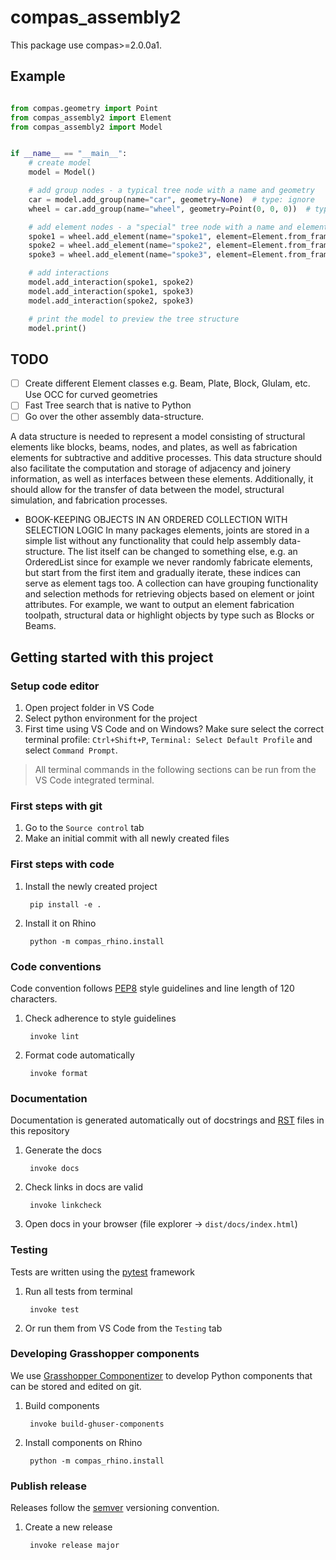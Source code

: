 # compas_assembly2

This package use compas>=2.0.0a1.

## Example



```python

from compas.geometry import Point
from compas_assembly2 import Element
from compas_assembly2 import Model


if __name__ == "__main__":
    # create model
    model = Model()

    # add group nodes - a typical tree node with a name and geometry
    car = model.add_group(name="car", geometry=None)  # type: ignore
    wheel = car.add_group(name="wheel", geometry=Point(0, 0, 0))  # type: ignore

    # add element nodes - a "special" tree node with a name and element
    spoke1 = wheel.add_element(name="spoke1", element=Element.from_frame(1, 10, 1))  # type: ignore
    spoke2 = wheel.add_element(name="spoke2", element=Element.from_frame(5, 10, 1))  # type: ignore
    spoke3 = wheel.add_element(name="spoke3", element=Element.from_frame(10, 10, 1))  # type: ignore

    # add interactions
    model.add_interaction(spoke1, spoke2)
    model.add_interaction(spoke1, spoke3)
    model.add_interaction(spoke2, spoke3)

    # print the model to preview the tree structure
    model.print()

```

## TODO

- [ ] Create different Element classes e.g. Beam, Plate, Block, Glulam, etc. Use OCC for curved geometries
- [ ] Fast Tree search that is native to Python
- [ ] Go over the other assembly data-structure.

A data structure is needed to represent a model consisting of structural elements like blocks, beams, nodes, and plates, as well as fabrication elements for subtractive and additive processes. This data structure should also facilitate the computation and storage of adjacency and joinery information, as well as interfaces between these elements. Additionally, it should allow for the transfer of data between the model, structural simulation, and fabrication processes.

* BOOK-KEEPING OBJECTS IN AN ORDERED COLLECTION WITH SELECTION LOGIC In many packages elements, joints are stored in a simple list without any functionality that could help assembly data-structure. The list itself can be changed to something else, e.g. an OrderedList since for example we never randomly fabricate elements, but start from the first item and gradually iterate, these indices can serve as element tags too. A collection can have grouping functionality and selection methods for retrieving objects based on element or joint attributes. For example, we want to output an element fabrication toolpath, structural data or highlight objects by type such as Blocks or Beams.

## Getting started with this project

### Setup code editor

1. Open project folder in VS Code
2. Select python environment for the project
3. First time using VS Code and on Windows? Make sure select the correct terminal profile: `Ctrl+Shift+P`, `Terminal: Select Default Profile` and select `Command Prompt`.

> All terminal commands in the following sections can be run from the VS Code integrated terminal. 


### First steps with git

1. Go to the `Source control` tab
2. Make an initial commit with all newly created files


### First steps with code

1. Install the newly created project 

        pip install -e .

2. Install it on Rhino

        python -m compas_rhino.install


### Code conventions

Code convention follows [PEP8](https://pep8.org/) style guidelines and line length of 120 characters.

1. Check adherence to style guidelines

        invoke lint

2. Format code automatically

        invoke format


### Documentation

Documentation is generated automatically out of docstrings and [RST](https://www.sphinx-doc.org/en/master/usage/restructuredtext/basics.html) files in this repository

1. Generate the docs

        invoke docs

2. Check links in docs are valid

        invoke linkcheck

3. Open docs in your browser (file explorer -> `dist/docs/index.html`)


### Testing

Tests are written using the [pytest](https://docs.pytest.org/) framework

1. Run all tests from terminal

        invoke test

2. Or run them from VS Code from the `Testing` tab


### Developing Grasshopper components

We use [Grasshopper Componentizer](https://github.com/compas-dev/compas-actions.ghpython_components) to develop Python components that can be stored and edited on git.

1. Build components

        invoke build-ghuser-components

2. Install components on Rhino

        python -m compas_rhino.install


### Publish release

Releases follow the [semver](https://semver.org/spec/v2.0.0.html) versioning convention.

1. Create a new release

        invoke release major
